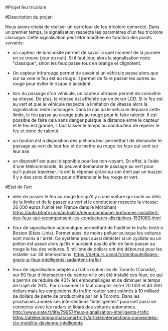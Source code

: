 #Projet feu tricolore

#Description du projet:

Nous avons choisi de réaliser un carrefour de feu tricolore connecté.
Dans un premier temps, la signalisation respecte les paramètres d'un feu tricolore classique. Cette signalisation peut être modifiée en fonction des points suivants:

- un capteur de luminosité permet de savoir à quel moment de la journée on se trouve (jour ou nuit). Si il faut jour, alors la signalisation reste "classique", sinon les feux passe tous en orange et clignotent.

- Un capteur infrarouge permet de savoir si un véhicule passe alors que sur sa voie le feu est au rouge. Il permet de faire passer les autres au rouge pour éviter le risque d'accident.

- lors du passage d'un véhicule, un capteur ultrason permet de connaitre sa vitesse. De plus, la vitesse est affichée sur un écran LCD.
Si le feu est au vert et que le véhicule respecte la limitation de vitesse alors la signalisation reste inchangée. Dans le cas où le véhicule dépasse cette limite, le feu passe au orange puis au rouge pour le faire ralentir. Il est possible de faire cela sans danger puisque la distance entre le capteur et le feu est grande, il faut laisser le temps au conducteur de repérer le feu et donc de ralentir.

- un bouton est à disposition des piétions leur permettant de demander le passage au vert de leur feu et de mettre au rouge les feux qui sont sur leur axe

- un dispositif est aussi disponible pour les non-voyant. En effet, à l'aide d'une télécommande, ils peuvent demander le passage au vert pour qu'il puisse traverser. Ils ont la réponse grâce au son émit par un buzzer. Il y a des sons distincts pour différencier le feu rouge et vert.

#Etat de l'art
- idée de passer le feu au rouge lorsqu'il y a une voiture qui roule au delà de la limite et de le passer au vert si le conducteur respecte la vitesse: 36 000 euros l'unité (en France dans le Morbihan)
https://auto.bfmtv.com/actualite/deux-commune-bretonnes-installent-des-feux-qui-recompensent-les-conducteurs-disciplines-1531080.html

- feux de signalisation automatique permettant de fluidifier le trafic testé à Boston (Etats-Unis). Permet aussi de moins polluer puisque les voitures sont moins à l'arrêt. Ce système peut aussi détécter si un cycliste ou un piéton est passé alors qu'ils n'auraient pas dû afin de faire passer au rouge le feu des voitures. 5 millions de dollars ont été déboursé pour les installer sur 39 intersections.
https://detours.canal.fr/dembouteillages-grace-a-feux-intelligents-sadaptent-trafic/

- feux de signalisation adapté au trafic routier: ex de Toronto (Canada), sur 60 feux d'intersection du centre-ville ont été installé ces feux, ce qui a permis de réduire de 40% les embouteillages et de diminuer le temps de trajet de 26%. Par croisement il faut compter entre 20 000 et 40 000 dollars mais les congestions du traffic routier sont estimés à 10 milliard de dollars de perte de productivité par an à Toronto.
Dans les prochaines années ces intersections "intelligentes" pourront aussi se connecter avec les radars et lidars des voitures autonomes.
http://www.slate.fr/life/79957/feux-signalisation-intelligents-trafic
https://atelier.bnpparibas/smart-city/article/intersections-connectees-cle-mobilite-devienne-intelligente

